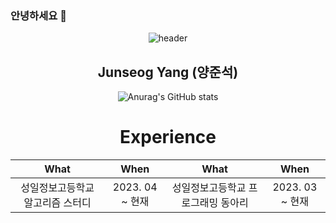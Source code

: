 ### 안녕하세요 👋

<!--
**gogi102/gogi102** is a ✨ _special_ ✨ repository because its `README.md` (this file) appears on your GitHub profile.

Here are some ideas to get you started:

- 🔭 I’m currently working on ...
- 🌱 I’m currently learning ...
- 👯 I’m looking to collaborate on ...
- 🤔 I’m looking for help with ...
- 💬 Ask me about ...
- 📫 How to reach me: ...
- 😄 Pronouns: ...
- ⚡ Fun fact: ...
-->
<div align="center">
  
![header](https://capsule-render.vercel.app/api?type=waving&color=auto&height=300&section=header&text=Welcom&fontSize=90)
  
  Junseog Yang (양준석)
  ---------------------

![Anurag's GitHub stats](https://github-readme-stats.vercel.app/api?username=gogi102&show_icons=true&theme=radical)

<h1> Experience </h1>

| What | When | What | When|
|:--------:|:--------:|:--------:|:--------:|
| 성일정보고등학교 알고리즘 스터디 | 2023. 04 ~ 현재 |성일정보고등학교 프로그래밍 동아리 | 2023. 03 ~ 현재 |
</div>
